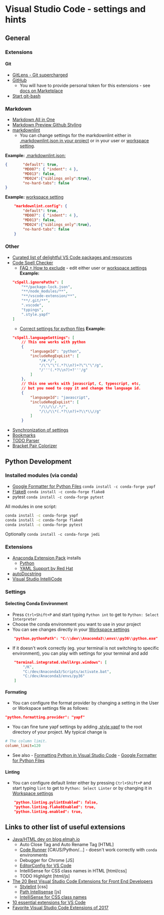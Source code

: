 # Visual Studio Code - settings and hints

## General

### Extensions

#### Git

- [GitLens - Git supercharged](https://marketplace.visualstudio.com/items?itemName=eamodio.gitlens)
- [GitHub](https://marketplace.visualstudio.com/items?itemName=GitHub.vscode-pull-request-github)
    - You will have to provide personal token for this extensions - see [docs on Marketplace](https://marketplace.visualstudio.com/items?itemName=KnisterPeter.vscode-github)
- [Start git-bash](https://marketplace.visualstudio.com/items?itemName=McCarter.start-git-bash)

### Markdown

- [Markdown All in One](https://marketplace.visualstudio.com/items?itemName=yzhang.markdown-all-in-one)
- [Markdown Preview Github Styling](https://marketplace.visualstudio.com/items?itemName=bierner.markdown-preview-github-styles)
- [markdownlint](https://marketplace.visualstudio.com/items?itemName=DavidAnson.vscode-markdownlint)
    - You can change settings for the markdownlint either in [.markdownlint.json in your project](.markdownlint.json) or in your user or [workspace setting](.vscode/settings.json).

**Example:** [.markdownlint.json:](.markdownlint.json)

``` json
{       "default": true,
        "MD007": { "indent": 4 },
        "MD013": false,
        "MD024":{"siblings_only":true},
        "no-hard-tabs": false
}
```

**Example:** [workspace setting](.vscode/settings.json)

``` json
    "markdownlint.config": {
        "default": true,
        "MD007": { "indent": 4 },
        "MD013": false,
        "MD024":{"siblings_only":true},
        "no-hard-tabs": false
    }
```

### Other

- [Curated list of delightful VS Code packages and resources](https://github.com/viatsko/awesome-vscode)
- [Code Spell Checker](https://marketplace.visualstudio.com/items?itemName=streetsidesoftware.code-spell-checker)
    - [FAQ + How to exclude](https://github.com/Jason-Rev/vscode-spell-checker/blob/master/client/FAQ.md) - edit either user or [workspace settings](.vscode/settings.json)
    **Example:**
    ``` json
    "cSpell.ignorePaths": [
        "**/package-lock.json",
        "**/node_modules/**",
        "**/vscode-extension/**",
        "**/.git/**",
        ".vscode",
        "typings",
        ".style.yapf"
    ]
    ```
    - [Correct settings for python files](https://github.com/Jason-Rev/vscode-spell-checker/issues/107)
    **Example:**
    ``` json
    "cSpell.languageSettings": [
        // This one works with python
        {
            "languageId": "python",
            "includeRegExpList": [
                "/#.*/",
                "/\"\"\"(.*?\\n?)+?\"\"\"/g",
                "/'''(.*?\\n?)+?'''/g"
            ]
        },
        // this one works with javascript, C, typescript, etc, 
        // but you need to copy it and change the language id.
        {
            "languageId": "javascript",
            "includeRegExpList": [
                "/\\/\\/.*/",
                "/\\/\\*(.*?\\n?)+?\\*\\//g"
            ]
        }
    ```
- [Synchronization of settings](https://marketplace.visualstudio.com/items?itemName=Shan.code-settings-sync)
- [Bookmarks](https://marketplace.visualstudio.com/items?itemName=alefragnani.Bookmarks)
- [TODO Parser](https://marketplace.visualstudio.com/items?itemName=minhthai.vscode-todo-parser)
- [Bracket Pair Colorizer](https://marketplace.visualstudio.com/items?itemName=CoenraadS.bracket-pair-colorizer)

## Python Development

### Installed modules (via conda)

- [Google Formatter for Python Files](https://github.com/google/yapf) `conda install -c conda-forge yapf`
- [Flake8](http://flake8.pycqa.org/en/latest/) `conda install -c conda-forge flake8`
- pytest `conda install -c conda-forge pytest`
  
All modules in one script:  

``` bash
conda install -c conda-forge yapf
conda install -c conda-forge flake8
conda install -c conda-forge pytest
```

Optionally `conda install -c conda-forge jedi`

### Extensions

- [Anaconda Extension Pack](https://marketplace.visualstudio.com/items?itemName=ms-python.anaconda-extension-pack) installs
    - [Python](https://marketplace.visualstudio.com/items?itemName=ms-python.python)
    - [YAML Support by Red Hat](https://marketplace.visualstudio.com/items?itemName=redhat.vscode-yaml)  
- [autoDocstring](https://marketplace.visualstudio.com/items?itemName=njpwerner.autodocstring)
- [Visual Studio IntelliCode](https://marketplace.visualstudio.com/items?itemName=VisualStudioExptTeam.vscodeintellicode)

### Settings

#### Selecting Conda Environment

- Press `Ctrl+Shift+P` and start typing `Python int` to get to  `Python: Select Interpreter`
- Choose the conda environment you want to use in your project
- You can see changes directly in your [Workspace settings](.vscode/settings.json)

``` json
    "python.pythonPath": "C:\\dev\\Anaconda3\\envs\\py36\\python.exe"
```

- If it doesn't work correctly (eg. your terminal is not switching to specific environment), you can play with settings for your terminal and add

``` json
    "terminal.integrated.shellArgs.windows": [
        "/K",
        "C:/dev/Anaconda3/Scripts/activate.bat",
        "C:/dev/Anaconda3/envs/py36"
    ]
```

#### Formating

- You can configure the format provider by changing a setting in the User or Workspace settings file as follows:

``` json
"python.formatting.provider": "yapf"
```

- You can fine tune yapf settings by adding [.style.yapf](.style.yapf) to the root directory of your project. My typical change is

``` ini
# The column limit.
column_limit=120
```

- See also
      - [Formatting  Python in Visual Studio Code](https://donjayamanne.github.io/pythonVSCodeDocs/docs/formatting)
      - [Google Formatter for Python Files](https://github.com/google/yapf)

#### Linting

- You can configure default linter either by pressing `Ctrl+Shift+P` and start typing `lint` to get to `Python: Select Linter` or by changing it in [Workspace settings](.vscode/settings.json)

``` json
    "python.linting.pylintEnabled": false,
    "python.linting.flake8Enabled": true,
    "python.linting.enabled": true,
```

## Links to other list of useful extensions

- [Java/HTML dev on blog.elmah.io](https://blog.elmah.io/best-visual-studio-code-extensions/)
    - Auto Close Tag and Auto Rename Tag [HTML]
    - [Code Runner](https://marketplace.visualstudio.com/items?itemName=formulahendry.code-runner) [C#/JS/Python/...] - doesn't work correctly with `conda` environments
    - Debugger for Chrome [JS]
    - [EditorConfig for VS Code](https://marketplace.visualstudio.com/items?itemName=EditorConfig.EditorConfig)
    - IntelliSense for CSS class names in HTML [html/css]
    - TODO Highlight [html/js]
- [The 20 Best Visual Studio Code Extensions for Front End Developers](https://www.shopify.com/partners/blog/best-visual-studio-code-extensions-2017)
    - [Stylelint](https://marketplace.visualstudio.com/items?itemName=shinnn.stylelint) [css]
    - [Path Intellisense](https://marketplace.visualstudio.com/items?itemName=christian-kohler.path-intellisense) [js]
    - [IntelliSense for CSS class names](https://marketplace.visualstudio.com/items?itemName=Zignd.html-css-class-completion)
- [10 essential extensions for VS Code](https://dev.to/fbnlsr/10-essential-extensions-for-vscode-174i)
- [Favorite Visual Studio Code Extensions of 2017](https://medium.freecodecamp.org/favorite-vs-code-extensions-2017-786ea235812f)
